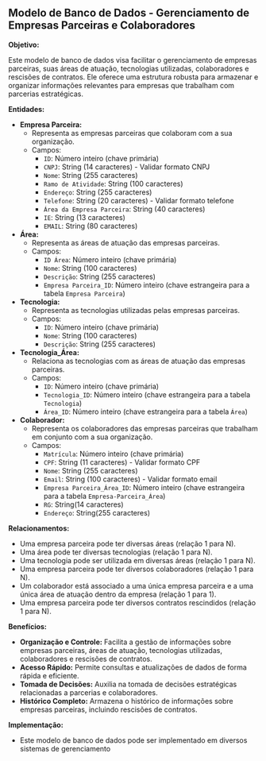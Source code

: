 ## Modelo de Banco de Dados - Gerenciamento de Empresas Parceiras e Colaboradores

**Objetivo:**

Este modelo de banco de dados visa facilitar o gerenciamento de empresas parceiras, suas áreas de atuação, tecnologias utilizadas, colaboradores e rescisões de contratos. Ele oferece uma estrutura robusta para armazenar e organizar informações relevantes para empresas que trabalham com parcerias estratégicas.

**Entidades:**

* **Empresa Parceira:**
    * Representa as empresas parceiras que colaboram com a sua organização.
    * Campos:
        * `ID`: Número inteiro (chave primária)
        * `CNPJ`: String (14 caracteres) - Validar formato CNPJ
        * `Nome`: String (255 caracteres)
        * `Ramo de Atividade`: String (100 caracteres)
        * `Endereço`: String (255 caracteres)
        * `Telefone`: String (20 caracteres) - Validar formato telefone
        * `Área da Empresa Parceira`: String (40 caracteres)
        * `IE`: String (13 caracteres)
        * `EMAIL`: String (80 caracteres)
* **Área:**
    * Representa as áreas de atuação das empresas parceiras.
    * Campos:
        * `ID Área`: Número inteiro (chave primária)
        * `Nome`: String (100 caracteres)
        * `Descrição`: String (255 caracteres)
        * `Empresa Parceira_ID`: Número inteiro (chave estrangeira para a tabela `Empresa Parceira`)
* **Tecnologia:**
    * Representa as tecnologias utilizadas pelas empresas parceiras.
    * Campos:
        * `ID`: Número inteiro (chave primária)
        * `Nome`: String (100 caracteres)
        * `Descrição`: String (255 caracteres)
* **Tecnologia_Área:**
    * Relaciona as tecnologias com as áreas de atuação das empresas parceiras.
    * Campos:
        * `ID`: Número inteiro (chave primária)
        * `Tecnologia_ID`: Número inteiro (chave estrangeira para a tabela `Tecnologia`)
        * `Área_ID`: Número inteiro (chave estrangeira para a tabela `Área`)
* **Colaborador:**
    * Representa os colaboradores das empresas parceiras que trabalham em conjunto com a sua organização.
    * Campos:
        * `Matrícula`: Número inteiro (chave primária)
        * `CPF`: String (11 caracteres) - Validar formato CPF
        * `Nome`: String (255 caracteres)
        * `Email`: String (100 caracteres) - Validar formato email
        * `Empresa Parceira_Área_ID`: Número inteiro (chave estrangeira para a tabela `Empresa-Parceira_Área`)
        * `RG`: String(14 caracteres)
        * `Endereço`: String(255 caracteres)

**Relacionamentos:**

* Uma empresa parceira pode ter diversas áreas (relação 1 para N).
* Uma área pode ter diversas tecnologias (relação 1 para N).
* Uma tecnologia pode ser utilizada em diversas áreas (relação 1 para N).
* Uma empresa parceira pode ter diversos colaboradores (relação 1 para N).
* Um colaborador está associado a uma única empresa parceira e a uma única área de atuação dentro da empresa (relação 1 para 1).
* Uma empresa parceira pode ter diversos contratos rescindidos (relação 1 para N).

**Benefícios:**

* **Organização e Controle:** Facilita a gestão de informações sobre empresas parceiras, áreas de atuação, tecnologias utilizadas, colaboradores e rescisões de contratos.
* **Acesso Rápido:** Permite consultas e atualizações de dados de forma rápida e eficiente.
* **Tomada de Decisões:** Auxilia na tomada de decisões estratégicas relacionadas a parcerias e colaboradores.
* **Histórico Completo:** Armazena o histórico de informações sobre empresas parceiras, incluindo rescisões de contratos.

**Implementação:**

* Este modelo de banco de dados pode ser implementado em diversos sistemas de gerenciamento
